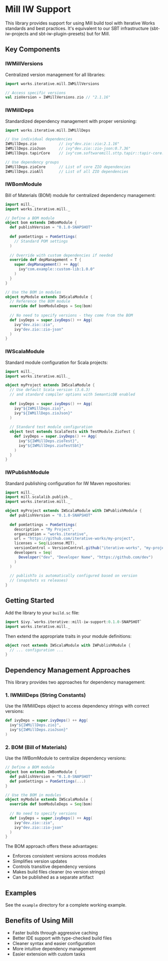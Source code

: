 # Mill IW Support

This library provides support for using Mill build tool with Iterative Works standards and best practices. It's equivalent to our SBT infrastructure (sbt-iw-projects and sbt-iw-plugin-presets) but for Mill.

## Key Components

### IWMillVersions

Centralized version management for all libraries:

```scala
import works.iterative.mill.IWMillVersions

// Access specific versions
val zioVersion = IWMillVersions.zio // "2.1.16"
```

### IWMillDeps

Standardized dependency management with proper versioning:

```scala
import works.iterative.mill.IWMillDeps

// Use individual dependencies
IWMillDeps.zio          // ivy"dev.zio::zio:2.1.16"
IWMillDeps.zioJson      // ivy"dev.zio::zio-json:0.7.36"
IWMillDeps.tapirCore    // ivy"com.softwaremill.sttp.tapir::tapir-core:1.11.16"

// Use dependency groups
IWMillDeps.zioCore      // List of core ZIO dependencies
IWMillDeps.zioAll       // List of all ZIO dependencies
```

### IWBomModule

Bill of Materials (BOM) module for centralized dependency management:

```scala
import mill._
import works.iterative.mill._

// Define a BOM module
object bom extends IWBomModule {
  def publishVersion = "0.1.0-SNAPSHOT"
  
  def pomSettings = PomSettings(
    // Standard POM settings
  )
  
  // Override with custom dependencies if needed
  override def depManagement = T {
    super.depManagement() ++ Agg(
      ivy"com.example::custom-lib:1.0.0"
    )
  }
}

// Use the BOM in modules
object myModule extends IWScalaModule {
  // Reference the BOM module
  override def bomModuleDeps = Seq(bom)
  
  // No need to specify versions - they come from the BOM
  def ivyDeps = super.ivyDeps() ++ Agg(
    ivy"dev.zio::zio",
    ivy"dev.zio::zio-json"
  )
}
```

### IWScalaModule

Standard module configuration for Scala projects:

```scala
import mill._
import works.iterative.mill._

object myProject extends IWScalaModule {
  // Use default Scala version (3.6.3)
  // and standard compiler options with SemanticDB enabled
  
  def ivyDeps = super.ivyDeps() ++ Agg(
    ivy"${IWMillDeps.zio}",
    ivy"${IWMillDeps.zioJson}"
  )
  
  // Standard test module configuration
  object test extends ScalaTests with TestModule.ZioTest {
    def ivyDeps = super.ivyDeps() ++ Agg(
      ivy"${IWMillDeps.zioTest}",
      ivy"${IWMillDeps.zioTestSbt}"
    )
  }
}
```

### IWPublishModule

Standard publishing configuration for IW Maven repositories:

```scala
import mill._
import mill.scalalib.publish._
import works.iterative.mill._

object myProject extends IWScalaModule with IWPublishModule {
  def publishVersion = "0.1.0-SNAPSHOT"
  
  def pomSettings = PomSettings(
    description = "My Project",
    organization = "works.iterative",
    url = "https://github.com/iterative-works/my-project",
    licenses = Seq(License.MIT),
    versionControl = VersionControl.github("iterative-works", "my-project"),
    developers = Seq(
      Developer("dev", "Developer Name", "https://github.com/dev")
    )
  )
  
  // publishTo is automatically configured based on version
  // (snapshots vs releases)
}
```

## Getting Started

Add the library to your `build.sc` file:

```scala
import $ivy.`works.iterative::mill-iw-support:0.1.0-SNAPSHOT`
import works.iterative.mill._
```

Then extend the appropriate traits in your module definitions:

```scala
object root extends IWScalaModule with IWPublishModule {
  // ... configuration ...
}
```

## Dependency Management Approaches

This library provides two approaches for dependency management:

### 1. IWMillDeps (String Constants)

Use the IWMillDeps object to access dependency strings with correct versions:

```scala
def ivyDeps = super.ivyDeps() ++ Agg(
  ivy"${IWMillDeps.zio}",
  ivy"${IWMillDeps.zioJson}"
)
```

### 2. BOM (Bill of Materials)

Use the IWBomModule to centralize dependency versions:

```scala
// Define a BOM module
object bom extends IWBomModule {
  def publishVersion = "0.1.0-SNAPSHOT"
  def pomSettings = PomSettings(...)
}

// Use the BOM in modules
object myModule extends IWScalaModule {
  override def bomModuleDeps = Seq(bom)
  
  // No need to specify versions
  def ivyDeps = super.ivyDeps() ++ Agg(
    ivy"dev.zio::zio",
    ivy"dev.zio::zio-json"
  )
}
```

The BOM approach offers these advantages:
- Enforces consistent versions across modules
- Simplifies version updates
- Controls transitive dependency versions
- Makes build files cleaner (no version strings)
- Can be published as a separate artifact

## Examples

See the `example` directory for a complete working example.

## Benefits of Using Mill

- Faster builds through aggressive caching
- Better IDE support with type-checked build files
- Cleaner syntax and easier configuration
- More intuitive dependency management
- Easier extension with custom tasks